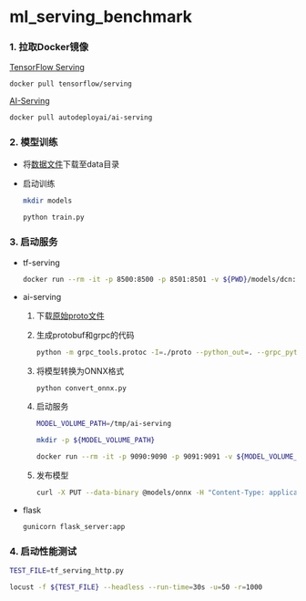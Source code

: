 # ml_serving_benchmark

### 1. 拉取Docker镜像

[TensorFlow Serving](https://github.com/tensorflow/serving)

```
docker pull tensorflow/serving
```

[AI-Serving](https://github.com/autodeployai/ai-serving)

```
docker pull autodeployai/ai-serving
```

### 2. 模型训练

- 将[数据文件](https://www.kaggle.com/leonerd/criteo-small)下载至data目录

- 启动训练

    ```bash
    mkdir models

    python train.py
    ```

### 3. 启动服务

- tf-serving
  ```bash
  docker run --rm -it -p 8500:8500 -p 8501:8501 -v ${PWD}/models/dcn:/models/dcn/1:ro -e MODEL_NAME=dcn tensorflow/serving
  ```

- ai-serving

  1. 下载[原始proto文件](https://github.com/autodeployai/ai-serving/tree/master/src/main/protobuf)

  2. 生成protobuf和grpc的代码

      ```bash
      python -m grpc_tools.protoc -I=./proto --python_out=. --grpc_python_out=. ai-serving.proto onnx-ml.proto
      ```

  3. 将模型转换为ONNX格式

      ```bash
      python convert_onnx.py
      ```

  4. 启动服务

      ```bash
      MODEL_VOLUME_PATH=/tmp/ai-serving

      mkdir -p ${MODEL_VOLUME_PATH}

      docker run --rm -it -p 9090:9090 -p 9091:9091 -v ${MODEL_VOLUME_PATH}:/opt/ai-serving autodeployai/ai-serving
      ```

  5. 发布模型

      ```bash
      curl -X PUT --data-binary @models/onnx -H "Content-Type: application/x-protobuf"  http://localhost:9090/v1/models/lgb
      ```

- flask
  ```
  gunicorn flask_server:app
  ```

### 4. 启动性能测试

```bash
TEST_FILE=tf_serving_http.py

locust -f ${TEST_FILE} --headless --run-time=30s -u=50 -r=1000
```

